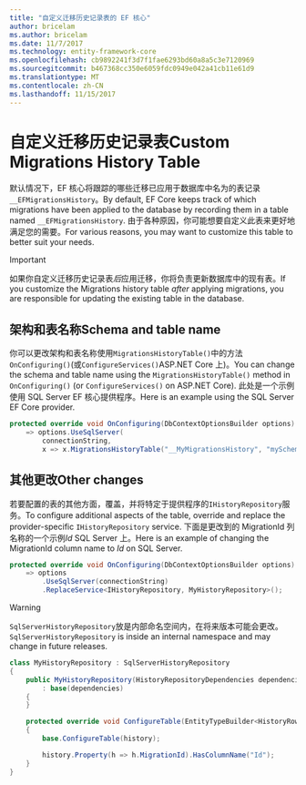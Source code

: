 ```yaml
---
title: "自定义迁移历史记录表的 EF 核心"
author: bricelam
ms.author: bricelam
ms.date: 11/7/2017
ms.technology: entity-framework-core
ms.openlocfilehash: cb9892241f3d7f1fae6293bd60a8a5c3e7120969
ms.sourcegitcommit: b467368cc350e6059fdc0949e042a41cb11e61d9
ms.translationtype: MT
ms.contentlocale: zh-CN
ms.lasthandoff: 11/15/2017
---
```

<a name="custom-migrations-history-table"></a><span data-ttu-id="8b709-102">自定义迁移历史记录表</span><span class="sxs-lookup"><span data-stu-id="8b709-102">Custom Migrations History Table</span></span>
===============================
<span data-ttu-id="8b709-103">默认情况下，EF 核心将跟踪的哪些迁移已应用于数据库中名为的表记录`__EFMigrationsHistory`。</span><span class="sxs-lookup"><span data-stu-id="8b709-103">By default, EF Core keeps track of which migrations have been applied to the database by recording them in a table named `__EFMigrationsHistory`.</span></span> <span data-ttu-id="8b709-104">由于各种原因，你可能想要自定义此表来更好地满足您的需要。</span><span class="sxs-lookup"><span data-stu-id="8b709-104">For various reasons, you may want to customize this table to better suit your needs.</span></span>

> [!IMPORTANT]
> <span data-ttu-id="8b709-105">如果你自定义迁移历史记录表*后*应用迁移，你将负责更新数据库中的现有表。</span><span class="sxs-lookup"><span data-stu-id="8b709-105">If you customize the Migrations history table *after* applying migrations, you are responsible for updating the existing table in the database.</span></span>

<a name="schema-and-table-name"></a><span data-ttu-id="8b709-106">架构和表名称</span><span class="sxs-lookup"><span data-stu-id="8b709-106">Schema and table name</span></span>
----------------------
<span data-ttu-id="8b709-107">你可以更改架构和表名称使用`MigrationsHistoryTable()`中的方法`OnConfiguring()`(或`ConfigureServices()`ASP.NET Core 上)。</span><span class="sxs-lookup"><span data-stu-id="8b709-107">You can change the schema and table name using the `MigrationsHistoryTable()` method in `OnConfiguring()` (or `ConfigureServices()` on ASP.NET Core).</span></span> <span data-ttu-id="8b709-108">此处是一个示例使用 SQL Server EF 核心提供程序。</span><span class="sxs-lookup"><span data-stu-id="8b709-108">Here is an example using the SQL Server EF Core provider.</span></span>

``` csharp
protected override void OnConfiguring(DbContextOptionsBuilder options)
    => options.UseSqlServer(
        connectionString,
        x => x.MigrationsHistoryTable("__MyMigrationsHistory", "mySchema"));
```

<a name="other-changes"></a><span data-ttu-id="8b709-109">其他更改</span><span class="sxs-lookup"><span data-stu-id="8b709-109">Other changes</span></span>
-------------
<span data-ttu-id="8b709-110">若要配置的表的其他方面，覆盖，并将特定于提供程序的`IHistoryRepository`服务。</span><span class="sxs-lookup"><span data-stu-id="8b709-110">To configure additional aspects of the table, override and replace the provider-specific `IHistoryRepository` service.</span></span> <span data-ttu-id="8b709-111">下面是更改到的 MigrationId 列名称的一个示例*Id* SQL Server 上。</span><span class="sxs-lookup"><span data-stu-id="8b709-111">Here is an example of changing the MigrationId column name to *Id* on SQL Server.</span></span>

``` csharp
protected override void OnConfiguring(DbContextOptionsBuilder options)
    => options
        .UseSqlServer(connectionString)
        .ReplaceService<IHistoryRepository, MyHistoryRepository>();
```

> [!WARNING]
> <span data-ttu-id="8b709-112">`SqlServerHistoryRepository`放是内部命名空间内，在将来版本可能会更改。</span><span class="sxs-lookup"><span data-stu-id="8b709-112">`SqlServerHistoryRepository` is inside an internal namespace and may change in future releases.</span></span>

``` csharp
class MyHistoryRepository : SqlServerHistoryRepository
{
    public MyHistoryRepository(HistoryRepositoryDependencies dependencies)
        : base(dependencies)
    {
    }

    protected override void ConfigureTable(EntityTypeBuilder<HistoryRow> history)
    {
        base.ConfigureTable(history);

        history.Property(h => h.MigrationId).HasColumnName("Id");
    }
}
```
